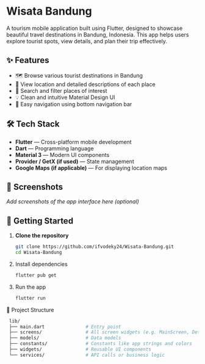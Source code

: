 # Wisata Bandung

A tourism mobile application built using Flutter, designed to showcase beautiful travel destinations in Bandung, Indonesia. This app helps users explore tourist spots, view details, and plan their trip effectively.

## ✨ Features

- 🗺️ Browse various tourist destinations in Bandung
- 📍 View location and detailed descriptions of each place
- 🔎 Search and filter places of interest
- 💡 Clean and intuitive Material Design UI
- 🧭 Easy navigation using bottom navigation bar

## 🛠️ Tech Stack

- **Flutter** — Cross-platform mobile development
- **Dart** — Programming language
- **Material 3** — Modern UI components
- **Provider / GetX (if used)** — State management
- **Google Maps (if applicable)** — For displaying location maps

## 📸 Screenshots

_Add screenshots of the app interface here (optional)_

## 🚀 Getting Started

1. **Clone the repository**
   ```bash
   git clone https://github.com/ifvodeky24/Wisata-Bandung.git
   cd Wisata-Bandung

2. Install dependencies
   ```bash
   flutter pub get

3. Run the app
   ```bash
   flutter run

📁 Project Structure
   ```bash
    lib/
    ├── main.dart               # Entry point
    ├── screens/                # All screen widgets (e.g. MainScreen, DetailScreen)
    ├── models/                 # Data models
    ├── constants/              # Constants like app strings and colors
    ├── widgets/                # Reusable UI components
    └── services/               # API calls or business logic


